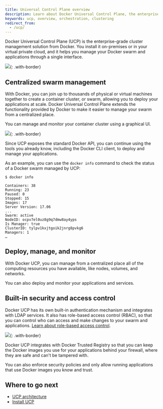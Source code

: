 ```yaml
---
title: Universal Control Plane overview
description: Learn about Docker Universal Control Plane, the enterprise-grade cluster management solution from Docker.
keywords: ucp, overview, orchestration, clustering
redirect_from:
  - /ucp/
---
```

Docker Universal Control Plane (UCP) is the enterprise-grade cluster management solution from Docker. You install it on-premises or in your virtual private cloud, and it helps you manage your Docker swarm and applications through a single interface.

![](../../../images/ucp.png){: .with-border}

## Centralized swarm management

With Docker, you can join up to thousands of physical or virtual machines together to create a container cluster, or swarm, allowing you to deploy your applications at scale. Docker Universal Control Plane extends the functionality provided by Docker to make it easier to manage your swarm from a centralized place.

You can manage and monitor your container cluster using a graphical UI.

![](../../../images/try-ddc-2.png){: .with-border}

Since UCP exposes the standard Docker API, you can continue using the tools you already know, including the Docker CLI client, to deploy and manage your applications.

As an example, you can use the `docker info` command to check the status of a Docker swarm managed by UCP:

```none
$ docker info

Containers: 38
Running: 23
Paused: 0
Stopped: 15
Images: 17
Server Version: 17.06
...
Swarm: active
NodeID: ocpv7el0uz8g9q7dmw8ay4yps
Is Manager: true
ClusterID: tylpv1kxjtgoik2jnrg8pvkg6
Managers: 1
…
```

## Deploy, manage, and monitor

With Docker UCP, you can manage from a centralized place all of the computing resources you have available, like nodes, volumes, and networks.

You can also deploy and monitor your applications and services.

## Built-in security and access control

Docker UCP has its own built-in authentication mechanism and integrates with LDAP services. It also has role-based access control (RBAC), so that you can control who can access and make changes to your swarm and applications. [Learn about role-based access control](access-control/index.md).

![](images/overview-3.png){: .with-border}

Docker UCP integrates with Docker Trusted Registry so that you can keep the Docker images you use for your applications behind your firewall, where they are safe and can't be tampered with.

You can also enforce security policies and only allow running applications that use Docker images you know and trust.

## Where to go next

* [UCP architecture](architecture.md)
* [Install UCP](admin/install/index.md)